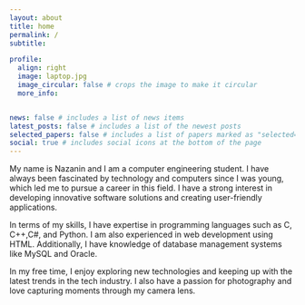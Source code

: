 ```yaml
---
layout: about
title: home
permalink: /
subtitle:

profile:
  align: right
  image: laptop.jpg
  image_circular: false # crops the image to make it circular
  more_info: 


news: false # includes a list of news items
latest_posts: false # includes a list of the newest posts
selected_papers: false # includes a list of papers marked as "selected={true}"
social: true # includes social icons at the bottom of the page
---
```


 My name is Nazanin and I am a computer engineering student. I have always been fascinated by technology and computers since I was young, which led me to pursue a career in this field. I have a strong interest in developing innovative software solutions and creating user-friendly applications.
 
In terms of my skills, I have expertise in programming languages such as C, C++,C#, and Python. I am also experienced in web development using HTML. Additionally, I have knowledge of database management systems like MySQL and Oracle.

In my free time, I enjoy exploring new technologies and keeping up with the latest trends in the tech industry. I also have a passion for photography and love capturing moments through my camera lens.




